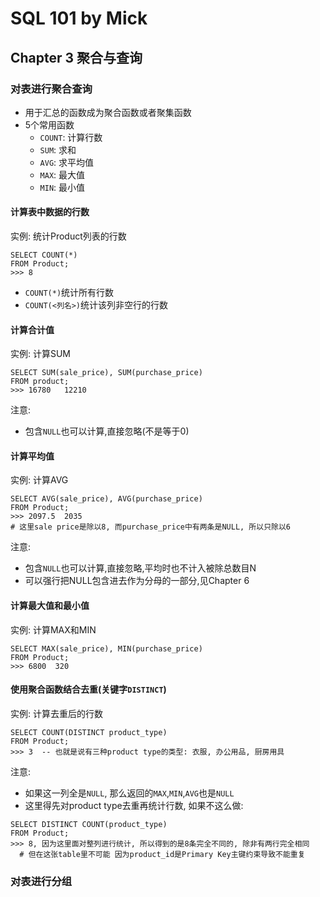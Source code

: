 # SQL 101 by Mick #
## Chapter 3 聚合与查询 ##


### 对表进行聚合查询 ###

- 用于汇总的函数成为聚合函数或者聚集函数
- 5个常用函数
    - `COUNT`: 计算行数
    - `SUM`: 求和
    - `AVG`: 求平均值
    - `MAX`: 最大值
    - `MIN`: 最小值

#### 计算表中数据的行数 ####

实例: 统计Product列表的行数
```
SELECT COUNT(*)
FROM Product;
>>> 8
```
- `COUNT(*)`统计所有行数
- `COUNT(<列名>)`统计该列非空行的行数

#### 计算合计值 ####
 
实例: 计算SUM
```
SELECT SUM(sale_price), SUM(purchase_price)
FROM product;
>>> 16780   12210
```

注意: 
- 包含`NULL`也可以计算,直接忽略(不是等于0)

#### 计算平均值 ####

实例: 计算AVG
```
SELECT AVG(sale_price), AVG(purchase_price)
FROM Product;
>>> 2097.5  2035
# 这里sale price是除以8, 而purchase_price中有两条是NULL, 所以只除以6
```

注意: 
- 包含`NULL`也可以计算,直接忽略,平均时也不计入被除总数目N
- 可以强行把NULL包含进去作为分母的一部分,见Chapter 6

#### 计算最大值和最小值 ####

实例: 计算MAX和MIN
```
SELECT MAX(sale_price), MIN(purchase_price)
FROM Product;
>>> 6800  320
```

#### 使用聚合函数结合去重(关键字`DISTINCT`) ####

实例: 计算去重后的行数
```
SELECT COUNT(DISTINCT product_type)
FROM Product;
>>> 3  -- 也就是说有三种product type的类型: 衣服, 办公用品, 厨房用具
```

注意:
- 如果这一列全是`NULL`, 那么返回的`MAX`,`MIN`,`AVG`也是`NULL`
- 这里得先对product type去重再统计行数, 如果不这么做:

```
SELECT DISTINCT COUNT(product_type)
FROM Product;
>>> 8, 因为这里面对整列进行统计, 所以得到的是8条完全不同的, 除非有两行完全相同
  # 但在这张table里不可能 因为product_id是Primary Key主键约束导致不能重复
```

### 对表进行分组 ###

